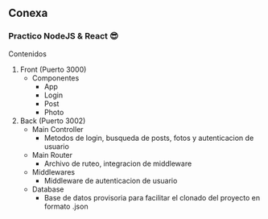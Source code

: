 ## Conexa
### Practico NodeJS & React 😎
Contenidos
1. Front (Puerto 3000)
    - Componentes
        - App
        - Login
        - Post
        - Photo
2. Back (Puerto 3002)
    - Main Controller 
        * Metodos de login, busqueda de posts, fotos y autenticacion de usuario
    - Main Router
        * Archivo de ruteo, integracion de middleware
    - Middlewares
        * Middleware de autenticacion de usuario
    - Database
        * Base de datos provisoria para facilitar el clonado del proyecto en formato .json
